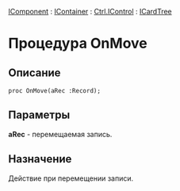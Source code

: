 ﻿---
Link: .Ctrl.ICardTree.@OnMove
---

[IComponent](topic:Com.Custom.ComClasses.IComponent.Default) :
[IContainer](topic:Com.Custom.ComClasses.IContainer.Default) :
[Ctrl.IControl](topic:Com.Custom.ComClasses.Ctrl.IControl.Default) :
[ICardTree](Default)

# Процедура OnMove

## Описание

    proc OnMove(aRec :Record);

## Параметры

**aRec** - перемещаемая запись.

## Назначение

Действие при перемещении записи.
